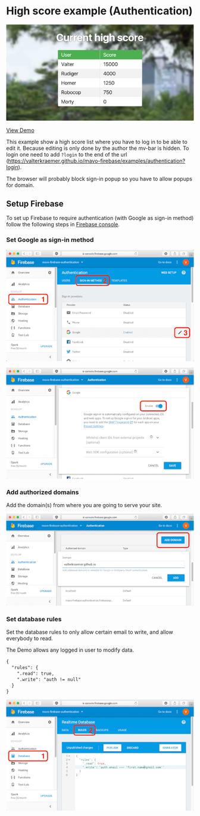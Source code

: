 # High score example (Authentication)

![preview](assets/images/preview.jpg "Preview")

[View Demo](https://valterkraemer.github.io/mavo-firebase/examples/authentication/)

This example show a high score list where you have to log in to be able to edit it. Because editing is only done by the author the mv-bar is hidden. To login one need to add `?login` to the end of the url (https://valterkraemer.github.io/mavo-firebase/examples/authentication?login).

The browser will probably block sign-in popup so you have to allow popups for domain.

## Setup Firebase

To set up Firebase to require authentication (with Google as sign-in method) follow the following steps in [Firebase console](https://console.firebase.google.com).

### Set Google as sign-in method

![1-sign-in-method-1](assets/images/1-sign-in-method-1.png "Sign in method 1")

![2-sign-in-method-2](assets/images/2-sign-in-method-2.png "Sign in method 2")

### Add authorized domains

Add the domain(s) from where you are going to serve your site.

![3-authorized-domains](assets/images/3-authorized-domains.png "Add authorized domains")

### Set database rules

Set the database rules to only allow certain email to write, and allow everybody to read.

The Demo allows any logged in user to modify data.

```
{
  "rules": {
    ".read": true,
    ".write": "auth != null"
  }
}
```

![4-write-rules](assets/images/4-write-rules.png "Write rules")

